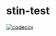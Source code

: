 # stin-test
[![codecov](https://codecov.io/gh/davidjansa/stin-test/branch/main/graph/badge.svg?token=KEQLPNHA5P)](https://codecov.io/gh/davidjansa/stin-test)  
